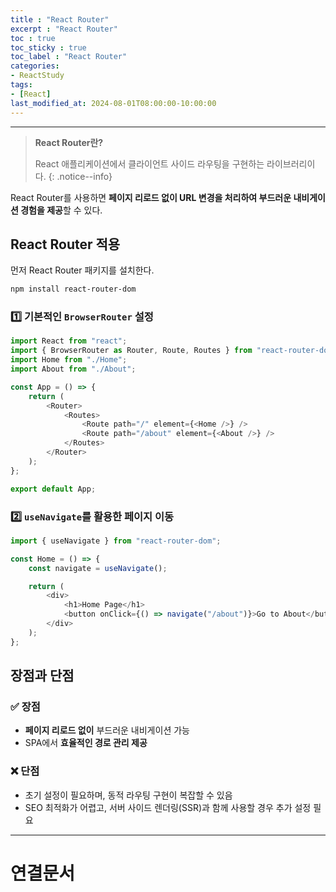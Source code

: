 ```yaml
---
title : "React Router"
excerpt : "React Router"
toc : true
toc_sticky : true
toc_label : "React Router"
categories:
- ReactStudy
tags:
- [React]
last_modified_at: 2024-08-01T08:00:00-10:00:00
---
```

  
---
  
> **React Router란?**  
>
>  React 애플리케이션에서 클라이언트 사이드 라우팅을 구현하는 라이브러리이다. 
{: .notice--info}  

  React Router를 사용하면 **페이지 리로드 없이 URL 변경을 처리하여 부드러운 내비게이션 경험을 제공**할 수 있다.
  
## React Router 적용
  먼저 React Router 패키지를 설치한다.
  
```bash
npm install react-router-dom
```
  
### 1️⃣ 기본적인 `BrowserRouter` 설정
  
```javascript
import React from "react";
import { BrowserRouter as Router, Route, Routes } from "react-router-dom";
import Home from "./Home";
import About from "./About";

const App = () => {
    return (
        <Router>
            <Routes>
                <Route path="/" element={<Home />} />
                <Route path="/about" element={<About />} />
            </Routes>
        </Router>
    );
};

export default App;
```
  
### 2️⃣ `useNavigate`를 활용한 페이지 이동
  
```javascript
import { useNavigate } from "react-router-dom";

const Home = () => {
    const navigate = useNavigate();

    return (
        <div>
            <h1>Home Page</h1>
            <button onClick={() => navigate("/about")}>Go to About</button>
        </div>
    );
};
```
  
## 장점과 단점
  
### ✅ 장점
- **페이지 리로드 없이** 부드러운 내비게이션 가능
- SPA에서 **효율적인 경로 관리 제공**  
  
### ❌ 단점
- 초기 설정이 필요하며, 동적 라우팅 구현이 복잡할 수 있음
- SEO 최적화가 어렵고, 서버 사이드 렌더링(SSR)과 함께 사용할 경우 추가 설정 필요  

---
  
# 연결문서